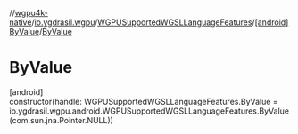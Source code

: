 //[wgpu4k-native](../../../../index.md)/[io.ygdrasil.wgpu](../../index.md)/[WGPUSupportedWGSLLanguageFeatures](../index.md)/[[android]ByValue](index.md)/[ByValue](-by-value.md)

# ByValue

[android]\
constructor(handle: WGPUSupportedWGSLLanguageFeatures.ByValue = io.ygdrasil.wgpu.android.WGPUSupportedWGSLLanguageFeatures.ByValue(com.sun.jna.Pointer.NULL))